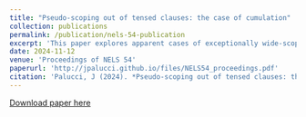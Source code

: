 ```yaml
---
title: "Pseudo-scoping out of tensed clauses: the case of cumulation"
collection: publications
permalink: /publication/nels-54-publication
excerpt: 'This paper explores apparent cases of exceptionally wide-scoping universal DPs out of tensed complement clauses.'
date: 2024-11-12
venue: 'Proceedings of NELS 54'
paperurl: 'http://jpalucci.github.io/files/NELS54_proceedings.pdf'
citation: 'Palucci, J (2024). *Pseudo-scoping out of tensed clauses: the case of cumulation*. Proceedings of the 54th Annual Meeting of the North East Linguistic Society.'
---
```


[Download paper here](http://jpalucci.github.io/files/NELS54_proceedings.pdf)

